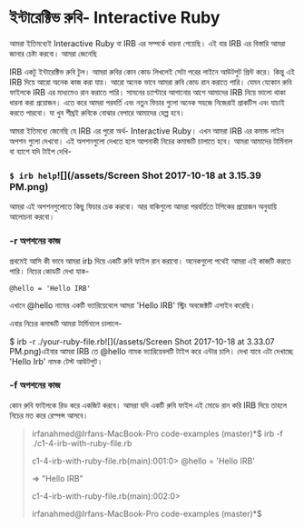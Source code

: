 # ইন্টারেক্টিভ রুবি- Interactive Ruby

আমরা ইতিমধ্যেই Interactive Ruby বা IRB এর সম্পর্কে ধারনা পেয়েছি। এই বার IRB এর বিস্তারি আমরা জানার চেষ্টা করবো। আমরা জেনেছি

IRB একটু ইন্টারেক্টিভ রুবি টুল। আমরা রুবির কোন কোড লিখলেই সেটা পরের লাইনে আউটপুট প্রিন্ট করে। কিন্তু এই IRB দিয়ে আরো অনেক কাজ করা যায়। আরো অনেক ভাবে আমরা রুবি কোড রান করাতে পারি। যেমন যেকোন রুবি ফাইলকে IRB এর মাধ্যমেও রান করাতে পারি। সামনের চ্যাপ্টারে আগানোর আগে আমাদের IRB নিয়ে ভালো থাকা ধারনা করা প্রয়োজন। এতে করে আমরা পরবর্তি এবং নতুন ফিচার গুলো অনেক সহজে নিজেরাই প্রাকটিস এবং যাচাই করতে পারবো। যা খুব শীঘ্রই রুবিকে বোঝার বেপারে আমাদের হেল্প হবে।

আমরা ইতিমধ্যে জেনেছি যে IRB এর পুরো অর্থ- Interactive Ruby।  এখন আমরা  IRB এর কমান্ড লাইন অপশন গুলো দেখবো। এই অপশনগুলো দেখতে হলে আপনাকী নিচের কমান্ডটি চালাতে হবে। আমরা আমাদের টার্মিনাল বা ব্যাশে যদি টাইপ দেখি-

### `$ irb help`![](/assets/Screen Shot 2017-10-18 at 3.15.39 PM.png)

আমরা এই অপশনগুলোতে কিছু ফিচার চেক করবো। আর বাকিগুলো আমরা পরবর্তিতে টপিকের প্রয়োজন অনুযায়ি আলোচনা করবো।

### -r  অপশনের কাজ

প্রথমেই আসি কী ভাবে আমরা irb দিয়ে একটি রুবি ফাইল রান করাবো। অনেকগুলো পথেই আমরা এই কাজটি করতে পারি। নিচের কোডটি দেখা যাক-

`@hello = 'Hello IRB'`

এখানে @hello নামের একটি ভ্যারিয়েবেলে আমরা 'Hello IRB' স্ট্রিং অবজেক্টটি এসাইন করেছি।

এবার নিচের কমান্ডটি আমরা টার্মিনালে চালালে-

$ irb -r ./your-ruby-file.rb![](/assets/Screen Shot 2017-10-18 at 3.33.07 PM.png)এইবার আমরা IRB তে @hello নামক ভ্যারিয়েবলটি টাইপ করে এন্টার চালি। দেখা যাবে এটা দেখাচ্ছে 'Hello Irb' নামক টেস্ট আউটপুট। 

### -f অপশনের কাজ

কোন রুবি ফাইলকে রিড করে একজিট করবে।  আমরা যদি একটি রুবি ফাইল এই মোডে রান করি IRB দিয়ে তাহলে নিচের মত করে রেস্পন্স আসবে।

> irfanahmed@Irfans-MacBook-Pro code-examples \(master\)\*$ irb -f ./c1-4-irb-with-ruby-file.rb
>
> c1-4-irb-with-ruby-file.rb\(main\):001:0&gt; @hello = 'Hello IRB'
>
> =&gt; "Hello IRB"
>
> c1-4-irb-with-ruby-file.rb\(main\):002:0&gt;
>
> irfanahmed@Irfans-MacBook-Pro code-examples \(master\)\*$





